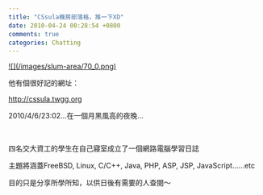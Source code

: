 ```yaml
---
title: "CSsula機房部落格，推一下XD"
date: 2010-04-24 00:28:54 +0800
comments: true
categories: Chatting
---
```


<p><a target="_blank" href="http://cssula.twgg.org">![](/images/slum-area/70_0.png)</a></p><p>他有個很好記的網址：</p><p><a target="_blank" href="http://cssula.twgg.org">http://cssula.twgg.org</a></p><p>2010/4/6/23:02&hellip;在一個月黑風高的夜晚&hellip;</p><p><span id="more-3">&nbsp;</span></p><p>四名交大資工的學生在自己寢室成立了一個網路電腦學習日誌</p><p>主題將涵蓋FreeBSD, Linux, C/C++, Java, PHP, ASP, JSP, JavaScript&hellip;&hellip;etc</p><p>目的只是分享所學所知，以供日後有需要的人查閱～</p><p>&nbsp;</p>
